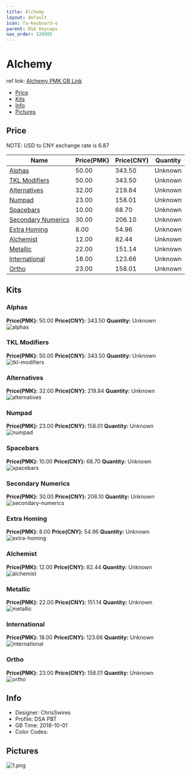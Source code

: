 ```yaml
---
title: Alchemy 
layout: default
icon: fa-keyboard-o
parent: DSA Keycaps
nav_order: 320995
---
```


# Alchemy 

ref link: [Alchemy PMK GB Link]()  

* [Price](#price)  
* [Kits](#kits)  
* [Info](#info)  
* [Pictures](#pictures)  


## Price  
NOTE: USD to CNY exchange rate is 6.87

| Name          | Price(PMK)    |  Price(CNY) | Quantity |
| ------------- | ------------ |  ---------- | -------- |
|[Alphas](#alphas)|50.00|343.50|Unknown|
|[TKL Modifiers](#tkl-modifiers)|50.00|343.50|Unknown|
|[Alternatives](#alternatives)|32.00|219.84|Unknown|
|[Numpad](#numpad)|23.00|158.01|Unknown|
|[Spacebars](#spacebars)|10.00|68.70|Unknown|
|[Secondary Numerics](#secondary-numerics)|30.00|206.10|Unknown|
|[Extra Homing](#extra-homing)|8.00|54.96|Unknown|
|[Alchemist](#alchemist)|12.00|82.44|Unknown|
|[Metallic](#metallic)|22.00|151.14|Unknown|
|[International](#international)|18.00|123.66|Unknown|
|[Ortho](#ortho)|23.00|158.01|Unknown|


## Kits  
### Alphas  
**Price(PMK):** 50.00    **Price(CNY):** 343.50    **Quantity:** Unknown  
<img src="{{ 'assets/images/dsa-keycaps/alchemy/kits_pics/alphas.png' | relative_url }}" alt="alphas" class="image featured">

### TKL Modifiers  
**Price(PMK):** 50.00    **Price(CNY):** 343.50    **Quantity:** Unknown  
<img src="{{ 'assets/images/dsa-keycaps/alchemy/kits_pics/tkl-modifiers.png' | relative_url }}" alt="tkl-modifiers" class="image featured">

### Alternatives  
**Price(PMK):** 32.00    **Price(CNY):** 219.84    **Quantity:** Unknown  
<img src="{{ 'assets/images/dsa-keycaps/alchemy/kits_pics/alternatives.png' | relative_url }}" alt="alternatives" class="image featured">

### Numpad  
**Price(PMK):** 23.00    **Price(CNY):** 158.01    **Quantity:** Unknown  
<img src="{{ 'assets/images/dsa-keycaps/alchemy/kits_pics/numpad.png' | relative_url }}" alt="numpad" class="image featured">

### Spacebars  
**Price(PMK):** 10.00    **Price(CNY):** 68.70    **Quantity:** Unknown  
<img src="{{ 'assets/images/dsa-keycaps/alchemy/kits_pics/spacebars.png' | relative_url }}" alt="spacebars" class="image featured">

### Secondary Numerics  
**Price(PMK):** 30.00    **Price(CNY):** 206.10    **Quantity:** Unknown  
<img src="{{ 'assets/images/dsa-keycaps/alchemy/kits_pics/secondary-numerics.png' | relative_url }}" alt="secondary-numerics" class="image featured">

### Extra Homing  
**Price(PMK):** 8.00    **Price(CNY):** 54.96    **Quantity:** Unknown  
<img src="{{ 'assets/images/dsa-keycaps/alchemy/kits_pics/extra-homing.png' | relative_url }}" alt="extra-homing" class="image featured">

### Alchemist  
**Price(PMK):** 12.00    **Price(CNY):** 82.44    **Quantity:** Unknown  
<img src="{{ 'assets/images/dsa-keycaps/alchemy/kits_pics/alchemist.png' | relative_url }}" alt="alchemist" class="image featured">

### Metallic  
**Price(PMK):** 22.00    **Price(CNY):** 151.14    **Quantity:** Unknown  
<img src="{{ 'assets/images/dsa-keycaps/alchemy/kits_pics/metallic.png' | relative_url }}" alt="metallic" class="image featured">

### International  
**Price(PMK):** 18.00    **Price(CNY):** 123.66    **Quantity:** Unknown  
<img src="{{ 'assets/images/dsa-keycaps/alchemy/kits_pics/international.png' | relative_url }}" alt="international" class="image featured">

### Ortho  
**Price(PMK):** 23.00    **Price(CNY):** 158.01    **Quantity:** Unknown  
<img src="{{ 'assets/images/dsa-keycaps/alchemy/kits_pics/ortho.png' | relative_url }}" alt="ortho" class="image featured">


## Info  
* Designer: ChrisSwires  
* Profile: DSA PBT  
* GB Time: 2018-10-01  
* Color Codes:   


## Pictures  
<img src="{{ 'assets/images/dsa-keycaps/alchemy/rendering_pics/1.png' | relative_url }}" alt="1.png" class="image featured">
